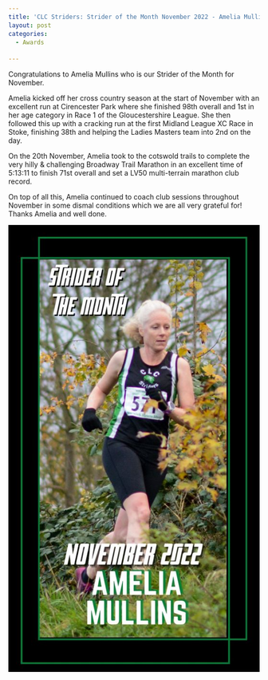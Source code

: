 ```yaml
---
title: 'CLC Striders: Strider of the Month November 2022 - Amelia Mullins'
layout: post
categories:
  - Awards

---
```


Congratulations to Amelia Mullins who is our Strider of the Month for November.

Amelia kicked off her cross country season at the start of November with an excellent run at Cirencester Park where she finished 98th overall and 1st in her age category in Race 1 of the Gloucestershire League. She then followed this up with a cracking run at the first Midland League XC Race in Stoke, finishing 38th and helping the Ladies Masters team into 2nd on the day. 

On the 20th November, Amelia took to the cotswold trails to complete the very hilly & challenging Broadway Trail Marathon in an excellent time of 5:13:11 to finish 71st overall and set a LV50 multi-terrain marathon club record.

On top of all this, Amelia continued to coach club sessions throughout November in some dismal conditions which we are all very grateful for! Thanks Amelia and well done.

![Strider of the month Amelia Mullins](/images/2022/12/2022-12-19-SOTM-November-2022.jpg "CLC Strider of the month November 2022 Amelia Mullins")

